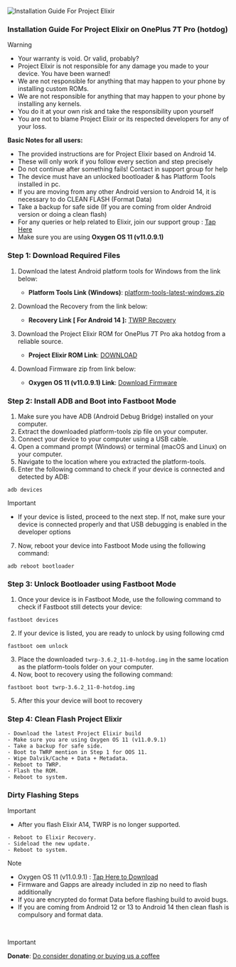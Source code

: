 ![Installation Guide For Project Elixir](https://i.imgur.com/42LxtAl.png)

### Installation Guide For Project Elixir on OnePlus 7T Pro (hotdog)

> [!Warning]
> * Your warranty is void. Or valid, probably?
> * Project Elixir is not responsible for any damage you made to your device. You have been warned!
> * We are not responsible for anything that may happen to your phone by installing custom ROMs.
> * We are not responsible for anything that may happen to your phone by installing any kernels.
> * You do it at your own risk and take the responsibility upon yourself
> * You are not to blame Project Elixir or its respected developers for any of your loss.
>
> **Basic Notes for all users:**  
> * The provided instructions are for Project Elixir based on Android 14.
> * These will only work if you follow every section and step precisely
> * Do not continue after something fails! Contact in support group for help
> * The device must have an unlocked bootloader & has Platform Tools installed in pc.
> * If you are moving from any other Android version to Android 14, it is necessary to do CLEAN FLASH (Format Data)
> * Take a backup for safe side (If you are coming from older Android version or doing a clean flash)
> * For any queries or help related to Elixir, join our support group : [Tap Here](https://telegram.me/Elixir_Discussion)
> * Make sure you are using **Oxygen OS 11 (v11.0.9.1)**

### Step 1: Download Required Files 
1. Download the latest Android platform tools for Windows from the link below:
   - **Platform Tools Link (Windows)**: [platform-tools-latest-windows.zip](https://dl.google.com/android/repository/platform-tools-latest-windows.zip)

2. Download the Recovery from the link below:
   - **Recovery Link [ For Android 14 ]:** [TWRP Recovery](https://dl.twrp.me/hotdog/twrp-3.6.2_11-0-hotdog.img.html)

3. Download the Project Elixir ROM for OnePlus 7T Pro aka hotdog from a reliable source.
   - **Project Elixir ROM Link**: [DOWNLOAD](https://projectelixiros.com/device/hotdog)

4. Download Firmware zip from link below:
   - **Oxygen OS 11 (v11.0.9.1) Link**: [Download Firmware](https://drive.google.com/file/d/1RDts_laWjRQ8zE550KWFwZskfOmpIVJF/view)

### Step 2: Install ADB and Boot into Fastboot Mode 
1. Make sure you have ADB (Android Debug Bridge) installed on your computer.
2. Extract the downloaded platform-tools zip file on your computer.
3. Connect your device to your computer using a USB cable.
4. Open a command prompt (Windows) or terminal (macOS and Linux) on your computer.
5. Navigate to the location where you extracted the platform-tools.
6. Enter the following command to check if your device is connected and detected by ADB:

```
adb devices
```

> [!Important]
> - If your device is listed, proceed to the next step. If not, make sure your device is connected properly and that USB debugging is enabled in the developer options

7. Now, reboot your device into Fastboot Mode using the following command:
```
adb reboot bootloader
```

### Step 3: Unlock Bootloader using Fastboot Mode 
1. Once your device is in Fastboot Mode, use the following command to check if Fastboot still detects your device:
``` 
fastboot devices
```
2. If your device is listed, you are ready to unlock by using following cmd
``` 
fastboot oem unlock
```
3. Place the downloaded `twrp-3.6.2_11-0-hotdog.img` in the same location as the platform-tools folder on your computer.
4. Now, boot to recovery using the following command:
``` 
fastboot boot twrp-3.6.2_11-0-hotdog.img
```
5. After this your device will boot to recovery

### Step 4: Clean Flash Project Elixir
```
- Download the latest Project Elixir build
- Make sure you are using Oxygen OS 11 (v11.0.9.1)
- Take a backup for safe side.
- Boot to TWRP mention in Step 1 for OOS 11.
- Wipe Dalvik/Cache + Data + Metadata.
- Reboot to TWRP.
- Flash the ROM. 
- Reboot to system.
```

### Dirty Flashing Steps 

> [!Important]
> - After you flash Elixir A14, TWRP is no longer supported.

```
- Reboot to Elixir Recovery.
- Sideload the new update.
- Reboot to system.
```

> [!Note]
> - Oxygen OS 11 (v11.0.9.1) : [Tap Here to Download](https://drive.google.com/file/d/1RDts_laWjRQ8zE550KWFwZskfOmpIVJF/view)
> - Firmware and Gapps are already included in zip no need to flash additionally
> - If you are encrypted do format Data before flashing build to avoid bugs.
> - If you are coming from Android 12 or 13 to Android 14 then clean flash is compulsory and format data.

<br>

> [!Important]
> **Donate**: [Do consider donating or buying us a coffee](https://projectelixiros.com/donate)

